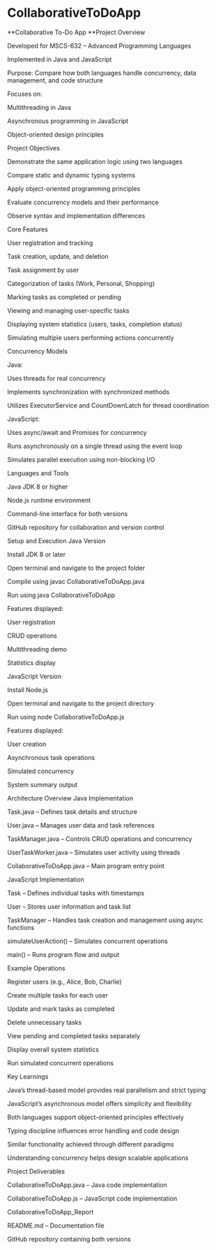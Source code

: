 # CollaborativeToDoApp


**Collaborative To-Do App
**Project Overview


Developed for MSCS-632 – Advanced Programming Languages

Implemented in Java and JavaScript

Purpose: Compare how both languages handle concurrency, data management, and code structure

Focuses on:

Multithreading in Java

Asynchronous programming in JavaScript

Object-oriented design principles

Project Objectives

Demonstrate the same application logic using two languages

Compare static and dynamic typing systems

Apply object-oriented programming principles

Evaluate concurrency models and their performance

Observe syntax and implementation differences

Core Features

User registration and tracking

Task creation, update, and deletion

Task assignment by user

Categorization of tasks (Work, Personal, Shopping)

Marking tasks as completed or pending

Viewing and managing user-specific tasks

Displaying system statistics (users, tasks, completion status)

Simulating multiple users performing actions concurrently

Concurrency Models

Java:

Uses threads for real concurrency

Implements synchronization with synchronized methods

Utilizes ExecutorService and CountDownLatch for thread coordination

JavaScript:

Uses async/await and Promises for concurrency

Runs asynchronously on a single thread using the event loop

Simulates parallel execution using non-blocking I/O

Languages and Tools

Java JDK 8 or higher

Node.js runtime environment

Command-line interface for both versions

GitHub repository for collaboration and version control

Setup and Execution
Java Version

Install JDK 8 or later

Open terminal and navigate to the project folder

Compile using javac CollaborativeToDoApp.java

Run using java CollaborativeToDoApp

Features displayed:

User registration

CRUD operations

Multithreading demo

Statistics display

JavaScript Version

Install Node.js

Open terminal and navigate to the project directory

Run using node CollaborativeToDoApp.js

Features displayed:

User creation

Asynchronous task operations

Simulated concurrency

System summary output

Architecture Overview
Java Implementation

Task.java – Defines task details and structure

User.java – Manages user data and task references

TaskManager.java – Controls CRUD operations and concurrency

UserTaskWorker.java – Simulates user activity using threads

CollaborativeToDoApp.java – Main program entry point

JavaScript Implementation

Task – Defines individual tasks with timestamps

User – Stores user information and task list

TaskManager – Handles task creation and management using async functions

simulateUserAction() – Simulates concurrent operations

main() – Runs program flow and output

Example Operations

Register users (e.g., Alice, Bob, Charlie)

Create multiple tasks for each user

Update and mark tasks as completed

Delete unnecessary tasks

View pending and completed tasks separately

Display overall system statistics

Run simulated concurrent operations

Key Learnings

Java’s thread-based model provides real parallelism and strict typing

JavaScript’s asynchronous model offers simplicity and flexibility

Both languages support object-oriented principles effectively

Typing discipline influences error handling and code design

Similar functionality achieved through different paradigms

Understanding concurrency helps design scalable applications

Project Deliverables

CollaborativeToDoApp.java – Java code implementation

CollaborativeToDoApp.js – JavaScript code implementation

CollaborativeToDoApp_Report

README.md – Documentation file

GitHub repository containing both versions
